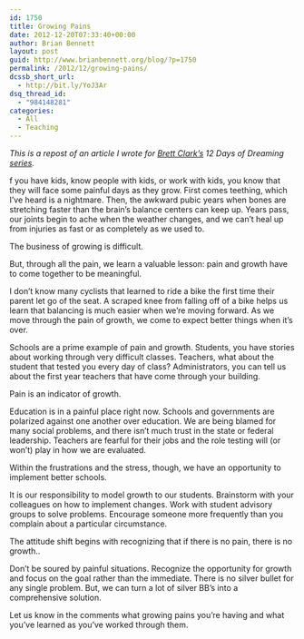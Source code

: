 ```yaml
---
id: 1750
title: Growing Pains
date: 2012-12-20T07:33:40+00:00
author: Brian Bennett
layout: post
guid: http://www.brianbennett.org/blog/?p=1750
permalink: /2012/12/growing-pains/
dcssb_short_url:
  - http://bit.ly/YoJ3Ar
dsq_thread_id:
  - "984148281"
categories:
  - All
  - Teaching
---
```

_This is a repost of an article I wrote for [Brett Clark&#8217;s](http://www.twitter.com/Mr_Brett_Clark) 12 Days of Dreaming [series](http://www.educationdreamer.com)._

f you have kids, know people with kids, or work with kids, you know that they will face some painful days as they grow. First comes teething, which I’ve heard is a nightmare. Then, the awkward pubic years when bones are stretching faster than the brain’s balance centers can keep up. Years pass, our joints begin to ache when the weather changes, and we can’t heal up from injuries as fast or as completely as we used to. 

The business of growing is difficult.

But, through all the pain, we learn a valuable lesson: pain and growth have to come together to be meaningful. 

I don’t know many cyclists that learned to ride a bike the first time their parent let go of the seat. A scraped knee from falling off of a bike helps us learn that balancing is much easier when we’re moving forward. As we move through the pain of growth, we come to expect better things when it’s over.

Schools are a prime example of pain and growth. Students, you have stories about working through very difficult classes. Teachers, what about the student that tested you every day of class? Administrators, you can tell us about the first year teachers that have come through your building.

Pain is an indicator of growth.

Education is in a painful place right now. Schools and governments are polarized against one another over education. We are being blamed for many social problems, and there isn’t much trust in the state or federal leadership. Teachers are fearful for their jobs and the role testing will (or won’t) play in how we are evaluated. 

Within the frustrations and the stress, though, we have an opportunity to implement better schools.

It is our responsibility to model growth to our students. Brainstorm with your colleagues on how to implement changes. Work with student advisory groups to solve problems. Encourage someone more frequently than you complain about a particular circumstance.

The attitude shift begins with recognizing that if there is no pain, there is no growth..

Don’t be soured by painful situations. Recognize the opportunity for growth and focus on the goal rather than the immediate. There is no silver bullet for any single problem. But, we can turn a lot of silver BB’s into a comprehensive solution. 

Let us know in the comments what growing pains you’re having and what you’ve learned as you’ve worked through them.